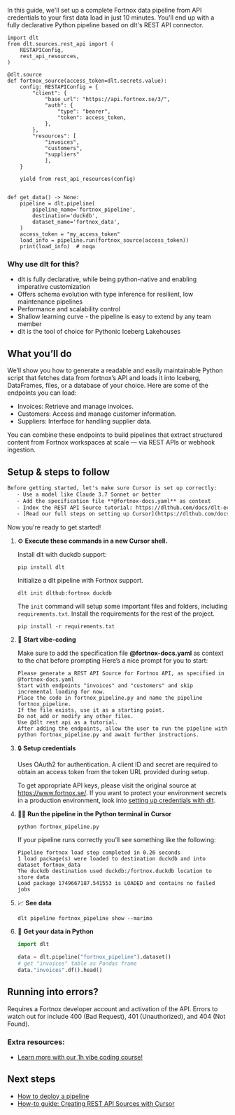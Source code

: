In this guide, we'll set up a complete Fortnox data pipeline from API credentials to your first data load in just 10 minutes. You'll end up with a fully declarative Python pipeline based on dlt's REST API connector.

```python-outcome
import dlt
from dlt.sources.rest_api import (
    RESTAPIConfig,
    rest_api_resources,
)

@dlt.source
def fortnox_source(access_token=dlt.secrets.value):
    config: RESTAPIConfig = {
        "client": {
            "base_url": "https://api.fortnox.se/3/",
            "auth": {
                "type": "bearer",
                "token": access_token,
            },
        },
        "resources": [
            "invoices",
            "customers",
            "suppliers"
            ],
    }

    yield from rest_api_resources(config)


def get_data() -> None:
    pipeline = dlt.pipeline(
        pipeline_name='fortnox_pipeline',
        destination='duckdb',
        dataset_name='fortnox_data', 
    )
    access_token = "my_access_token"
    load_info = pipeline.run(fortnox_source(access_token))
    print(load_info)  # noqa
```

### Why use dlt for this?

- dlt is fully declarative, while being python-native and enabling imperative customization
- Offers schema evolution with type inference for resilient, low maintenance pipelines
- Performance and scalability control
- Shallow learning curve - the pipeline is easy to extend by any team member
- dlt is the tool of choice for Pythonic Iceberg Lakehouses

## What you’ll do

We’ll show you how to generate a readable and easily maintainable Python script that fetches data from fortnox’s API and loads it into Iceberg, DataFrames, files, or a database of your choice. Here are some of the endpoints you can load:

- Invoices: Retrieve and manage invoices.
- Customers: Access and manage customer information.
- Suppliers: Interface for handling supplier data.

You can combine these endpoints to build pipelines that extract structured content from Fortnox workspaces at scale — via REST APIs or webhook ingestion.

## Setup & steps to follow

```default
Before getting started, let's make sure Cursor is set up correctly:
   - Use a model like Claude 3.7 Sonnet or better
   - Add the specification file **@fortnox-docs.yaml** as context
   - Index the REST API Source tutorial: https://dlthub.com/docs/dlt-ecosystem/verified-sources/rest_api/ and add it to context as **@dlt rest api**
   - [Read our full steps on setting up Cursor](https://dlthub.com/docs/dlt-ecosystem/llm-tooling/cursor-restapi#23-configuring-cursor-with-documentation)
```

Now you're ready to get started! 

1. ⚙️ **Execute these commands in a new Cursor shell.**
    
    Install dlt with duckdb support:
    ```shell
    pip install dlt
    ```

    Initialize a dlt pipeline with Fortnox support.
    ```shell
    dlt init dlthub:fortnox duckdb
    ```

    The `init` command will setup some important files and folders, including `requirements.txt`. Install the requirements for the rest of the project.
    ```shell
    pip install -r requirements.txt
    ```
    
2. 🤠 **Start vibe-coding**
    
    Make sure to add the specification file **@fortnox-docs.yaml** as context to the chat before prompting
    Here’s a nice prompt for you to start: 
    
    ```prompt
    Please generate a REST API Source for Fortnox API, as specified in @fortnox-docs.yaml 
    Start with endpoints "invoices" and "customers" and skip incremental loading for now. 
    Place the code in fortnox_pipeline.py and name the pipeline fortnox_pipeline. 
    If the file exists, use it as a starting point. 
    Do not add or modify any other files. 
    Use @dlt rest api as a tutorial. 
    After adding the endpoints, allow the user to run the pipeline with python fortnox_pipeline.py and await further instructions.
    ```

    
3. 🔒 **Setup credentials** 
    
    Uses OAuth2 for authentication. A client ID and secret are required to obtain an access token from the token URL provided during setup.
    
    To get appropriate API keys, please visit the original source at https://www.fortnox.se/.
    If you want to protect your environment secrets in a production environment, look into [setting up credentials with dlt](https://dlthub.com/docs/walkthroughs/add_credentials).
    
4. 🏃‍♀️ **Run the pipeline in the Python terminal in Cursor**
    
    ```shell
    python fortnox_pipeline.py
    ```
    
    If your pipeline runs correctly you’ll see something like the following:
    
    ```shell
    Pipeline fortnox load step completed in 0.26 seconds
    1 load package(s) were loaded to destination duckdb and into dataset fortnox_data
    The duckdb destination used duckdb:/fortnox.duckdb location to store data
    Load package 1749667187.541553 is LOADED and contains no failed jobs
    ```
    
5. 📈 **See data**
    
    ```shell
    dlt pipeline fortnox_pipeline show --marimo
    ```
    
6. 🐍 **Get your data in Python**
    
    ```python
    import dlt

   data = dlt.pipeline("fortnox_pipeline").dataset()
   # get "invoices" table as Pandas frame
   data."invoices".df().head()
    ```

## Running into errors?

Requires a Fortnox developer account and activation of the API. Errors to watch out for include 400 (Bad Request), 401 (Unauthorized), and 404 (Not Found).

### Extra resources:

- [Learn more with our 1h vibe coding course!](https://www.youtube.com/watch?v=GGid70rnJuM)

## Next steps

- [How to deploy a pipeline](https://dlthub.com/docs/walkthroughs/deploy-a-pipeline)
- [How-to guide: Creating REST API Sources with Cursor](https://dlthub.com/docs/dlt-ecosystem/llm-tooling/cursor-restapi)